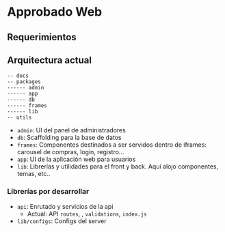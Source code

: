 # Approbado Web

## Requerimientos

## Arquitectura actual

```
-- docs
-- packages
------ admin
------ app
------ db
------ frames
------ lib
-- utils
```

- `admin`: UI del panel de administradores
- `db`: Scaffolding para la base de datos
- `frames`: Componentes destinados a ser servidos dentro de iframes: carousel de compras, login, registro...
- `app`: UI de la aplicación web para usuarios
- `lib`: Librerías y utilidades para el front y back. Aquí alojo componentes, temas, etc..

### Librerías por desarrollar
- `api`: Enrutado y servicios de la api
    - Actual: API `routes`, , `validations`, `index.js`
- `lib/configs`: Configs del server

